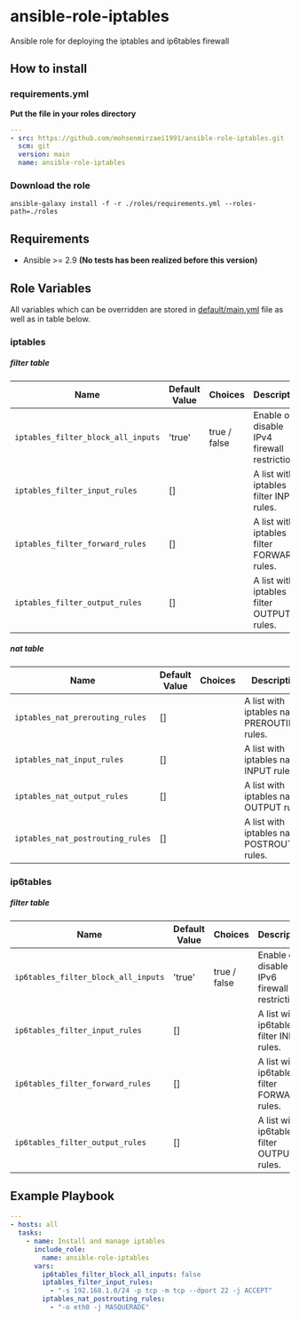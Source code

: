 # ansible-role-iptables

Ansible role for deploying the iptables and ip6tables firewall

## How to install
### requirements.yml
**Put the file in your roles directory**
```yaml
---
- src: https://github.com/mohsenmirzaei1991/ansible-role-iptables.git
  scm: git
  version: main
  name: ansible-role-iptables
```
### Download the role
```Shell
ansible-galaxy install -f -r ./roles/requirements.yml --roles-path=./roles
```

## Requirements

- Ansible >= 2.9 **(No tests has been realized before this version)**

## Role Variables

All variables which can be overridden are stored in [default/main.yml](default/main.yml) file as well as in table below.

### iptables
##### filter table
| Name           | Default Value | Choices | Description                        |
| -------------- | ------------- | ------- | -----------------------------------|
| `iptables_filter_block_all_inputs` | 'true' | true / false | Enable or disable IPv4 firewall restrictions. |
| `iptables_filter_input_rules` | [] |  | A list with iptables filter INPUT rules. |
| `iptables_filter_forward_rules` | [] |  | A list with iptables filter FORWARD rules. |
| `iptables_filter_output_rules` | [] |  | A list with iptables filter OUTPUT rules. |

##### nat table
| Name           | Default Value | Choices | Description                        |
| -------------- | ------------- | ------- | -----------------------------------|
| `iptables_nat_prerouting_rules` | [] |  | A list with iptables nat PREROUTING rules. |
| `iptables_nat_input_rules` | [] |  | A list with iptables nat INPUT rules. |
| `iptables_nat_output_rules` | [] |  | A list with iptables nat OUTPUT rules. |
| `iptables_nat_postrouting_rules` | [] |  | A list with iptables nat POSTROUTING rules. |

### ip6tables
##### filter table
| Name           | Default Value | Choices | Description                        |
| -------------- | ------------- | ------- | -----------------------------------|
| `ip6tables_filter_block_all_inputs` | 'true' | true / false | Enable or disable IPv6 firewall restrictions. |
| `ip6tables_filter_input_rules` | [] |  | A list with ip6tables filter INPUT rules. |
| `ip6tables_filter_forward_rules` | [] |  | A list with ip6tables filter FORWARD rules. |
| `ip6tables_filter_output_rules` | [] |  | A list with ip6tables filter OUTPUT rules. |

## Example Playbook

```yaml
---
- hosts: all
  tasks:
    - name: Install and manage iptables
      include_role:
        name: ansible-role-iptables
      vars:
        ip6tables_filter_block_all_inputs: false
        iptables_filter_input_rules:
          - "-s 192.168.1.0/24 -p tcp -m tcp --dport 22 -j ACCEPT"
        iptables_nat_postrouting_rules:
          - "-o eth0 -j MASQUERADE"
```
